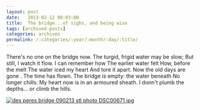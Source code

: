 ```yaml
---
layout: post
date:	2013-02-12 08:03:00
title:  The bridge...of sighs, and being wise
tags: [archived-posts]
categories: archives
permalink: /:categories/:year/:month/:day/:title/
---
```

There's no one on the bridge now.
The turgid, frigid water may be slow;
But still, I watch it flow.
I can remember how
The earlier water felt
How, before the melt
The water iced my heart
And tore it apart.
Now the old days are gone  .
The time has flown.
The bridge is empty: the water beneath
No longer chills:
My heart now is in an armoured sheath.
I donn't plumb the depths... or climb the hills.


<a href="http://s1264.beta.photobucket.com/user/mnypx/media/DSC00671.jpg.html" target="_blank"><img src="http://i1264.photobucket.com/albums/jj483/mnypx/DSC00671.jpg" border="0" alt="des peres bridge 090213 stl photo DSC00671.jpg"/></a>
